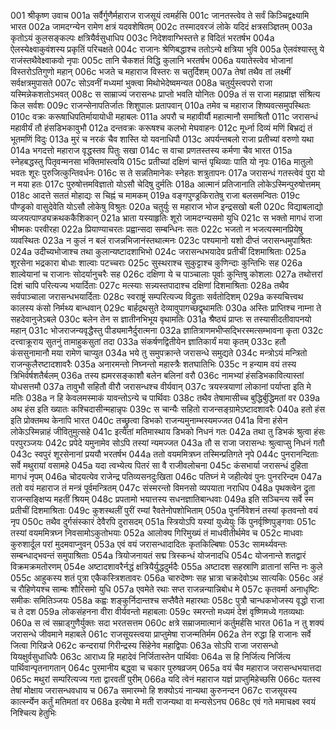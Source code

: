 001	श्रीकृष्ण उवाच
001a	सर्वैर्गुणैर्महाराज राजसूयं त्वमर्हसि
001c	जानतस्त्वेव ते सर्वं किञ्चिद्वक्ष्यामि भारत
002a	जामदग्न्येन रामेण क्षत्रं यदवशेषितम्
002c	तस्मादवरजं लोके यदिदं क्षत्रसञ्ज्ञितम्
003a	कृतोऽयं कुलसङ्कल्पः क्षत्रियैर्वसुधाधिप
003c	निदेशवाग्भिस्तत्ते ह विदितं भरतर्षभ
004a	ऐलस्येक्ष्वाकुवंशस्य प्रकृतिं परिचक्षते
004c	राजानः श्रेणिबद्धाश्च ततोऽन्ये क्षत्रिया भुवि
005a	ऐलवंश्यास्तु ये राजंस्तथैवेक्ष्वाकवो नृपाः
005c	तानि चैकशतं विद्धि कुलानि भरतर्षभ
006a	ययातेस्त्वेव भोजानां विस्तरोऽतिगुणो महान्
006c	भजते च महाराज विस्तरः स चतुर्दिशम्
007a	तेषां तथैव तां लक्ष्मीं सर्वक्षत्रमुपासते
007c	सोऽवनीं मध्यमां भुक्त्वा मिथोभेदेष्वमन्यत
008a	चतुर्युस्त्वपरो राजा यस्मिन्नेकशतोऽभवत्
008c	स साम्राज्यं जरासन्धः प्राप्तो भवति योनितः
009a	तं स राजा महाप्राज्ञ संश्रित्य किल सर्वशः
009c	राजन्सेनापतिर्जातः शिशुपालः प्रतापवान्
010a	तमेव च महाराज शिष्यवत्समुपस्थितः
010c	वक्रः करूषाधिपतिर्मायायोधी महाबलः
011a	अपरौ च महावीर्यौ महात्मानौ समाश्रितौ
011c	जरासन्धं महावीर्यं तौ हंसडिभकावुभौ
012a	दन्तवक्रः करूषश्च कलभो मेघवाहनः
012c	मूर्ध्ना दिव्यं मणिं बिभ्रद्यं तं भूतमणिं विदुः
013a	मुरं च नरकं चैव शास्ति यो यवनाधिपौ
013c	अपर्यन्तबलो राजा प्रतीच्यां वरुणो यथा
014a	भगदत्तो महाराज वृद्धस्तव पितुः सखा
014c	स वाचा प्रणतस्तस्य कर्मणा चैव भारत
015a	स्नेहबद्धस्तु पितृवन्मनसा भक्तिमांस्त्वयि
015c	प्रतीच्यां दक्षिणं चान्तं पृथिव्याः पाति यो नृपः
016a	मातुलो भवतः शूरः पुरुजित्कुन्तिवर्धनः
016c	स ते सन्नतिमानेकः स्नेहतः शत्रुतापनः
017a	जरासन्धं गतस्त्वेवं पुरा यो न मया हतः
017c	पुरुषोत्तमविज्ञातो योऽसौ चेदिषु दुर्मतिः
018a	आत्मानं प्रतिजानाति लोकेऽस्मिन्पुरुषोत्तमम्
018c	आदत्ते सततं मोहाद्यः स चिह्नं च मामकम्
019a	वङ्गपुण्ड्रकिरातेषु राजा बलसमन्वितः
019c	पौण्ड्रको वासुदेवेति योऽसौ लोकेषु विश्रुतः
020a	चतुर्युः स महाराज भोज इन्द्रसखो बली
020c	विद्याबलाद्यो व्यजयत्पाण्ड्यक्रथककैशिकान्
021a	भ्राता यस्याहृतिः शूरो जामदग्न्यसमो युधि
021c	स भक्तो मागधं राजा भीष्मकः परवीरहा
022a	प्रियाण्याचरतः प्रह्वान्सदा सम्बन्धिनः सतः
022c	भजतो न भजत्यस्मानप्रियेषु व्यवस्थितः
023a	न कुलं न बलं राजन्नभिजानंस्तथात्मनः
023c	पश्यमानो यशो दीप्तं जरासन्धमुपाश्रितः
024a	उदीच्यभोजाश्च तथा कुलान्यष्टादशाभिभो
024c	जरासन्धभयादेव प्रतीचीं दिशमाश्रिताः
025a	शूरसेना भद्रकारा बोधाः शाल्वाः पटच्चराः
025c	सुस्थराश्च सुकुट्टाश्च कुणिन्दाः कुन्तिभिः सह
026a	शाल्वेयानां च राजानः सोदर्यानुचरैः सह
026c	दक्षिणा ये च पाञ्चालाः पूर्वाः कुन्तिषु कोशलाः
027a	तथोत्तरां दिशं चापि परित्यज्य भयार्दिताः
027c	मत्स्याः सन्न्यस्तपादाश्च दक्षिणां दिशमाश्रिताः
028a	तथैव सर्वपाञ्चाला जरासन्धभयार्दिताः
028c	स्वराष्ट्रं सम्परित्यज्य विद्रुताः सर्वतोदिशम्
029a	कस्यचित्त्वथ कालस्य कंसो निर्मथ्य बान्धवान्
029c	बार्हद्रथसुते देव्यावुपागच्छद्वृथामतिः
030a	अस्तिः प्राप्तिश्च नाम्ना ते सहदेवानुजेऽबले
030c	बलेन तेन स ज्ञातीनभिभूय वृथामतिः
031a	श्रैष्ठ्यं प्राप्तः स तस्यासीदतीवापनयो महान्
031c	भोजराजन्यवृद्धैस्तु पीड्यमानैर्दुरात्मना
032a	ज्ञातित्राणमभीप्सद्भिरस्मत्सम्भावना कृता
032c	दत्त्वाक्रूराय सुतनुं तामाहुकसुतां तदा
033a	संकर्षणद्वितीयेन ज्ञातिकार्यं मया कृतम्
033c	हतौ कंससुनामानौ मया रामेण चाप्युत
034a	भये तु समुपक्रान्ते जरासन्धे समुद्यते
034c	मन्त्रोऽयं मन्त्रितो राजन्कुलैरष्टादशावरैः
035a	अनारमन्तो निघ्नन्तो महास्त्रैः शतघातिभिः
035c	न हन्याम वयं तस्य त्रिभिर्वर्षशतैर्बलम्
036a	तस्य ह्यमरसङ्काशौ बलेन बलिनां वरौ
036c	नामभ्यां हंसडिभकावित्यास्तां योधसत्तमौ
037a	तावुभौ सहितौ वीरौ जरासन्धश्च वीर्यवान्
037c	त्रयस्त्रयाणां लोकानां पर्याप्ता इति मे मतिः
038a	न हि केवलमस्माकं यावन्तोऽन्ये च पार्थिवाः
038c	तथैव तेषामासीच्च बुद्धिर्बुद्धिमतां वर
039a	अथ हंस इति ख्यातः कश्चिदासीन्महान्नृपः
039c	स चान्यैः सहितो राजन्सङ्ग्रामेऽष्टादशावरैः
040a	हतो हंस इति प्रोक्तमथ केनापि भारत
040c	तच्छ्रुत्वा डिभको राजन्यमुनाम्भस्यमज्जत
041a	विना हंसेन लोकेऽस्मिन्नाहं जीवितुमुत्सहे
041c	इत्येतां मतिमास्थाय डिभको निधनं गतः
042a	तथा तु डिभकं श्रुत्वा हंसः परपुरञ्जयः
042c	प्रपेदे यमुनामेव सोऽपि तस्यां न्यमज्जत
043a	तौ स राजा जरासन्धः श्रुत्वाप्सु निधनं गतौ
043c	स्वपुरं शूरसेनानां प्रययौ भरतर्षभ
044a	ततो वयममित्रघ्न तस्मिन्प्रतिगते नृपे
044c	पुनरानन्दिताः सर्वे मथुरायां वसामहे
045a	यदा त्वभ्येत्य पितरं सा वै राजीवलोचना
045c	कंसभार्या जरासन्धं दुहिता मागधं नृपम्
046a	चोदयत्येव राजेन्द्र पतिव्यसनदुःखिता
046c	पतिघ्नं मे जहीत्येवं पुनः पुनररिन्दम
047a	ततो वयं महाराज तं मन्त्रं पूर्वमन्त्रितम्
047c	संस्मरन्तो विमनसो व्यपयाता नराधिप
048a	पृथक्त्वेन द्रुता राजन्सङ्क्षिप्य महतीं श्रियम्
048c	प्रपतामो भयात्तस्य सधनज्ञातिबान्धवाः
049a	इति सञ्चिन्त्य सर्वे स्म प्रतीचीं दिशमाश्रिताः
049c	कुशस्थलीं पुरीं रम्यां रैवतेनोपशोभिताम्
050a	पुनर्निवेशनं तस्यां कृतवन्तो वयं नृप
050c	तथैव दुर्गसंस्कारं देवैरपि दुरासदम्
051a	स्त्रियोऽपि यस्यां युध्येयुः किं पुनर्वृष्णिपुङ्गवाः
051c	तस्यां वयममित्रघ्न निवसामोऽकुतोभयाः
052a	आलोक्य गिरिमुख्यं तं माधवीतीर्थमेव च
052c	माधवाः कुरुशार्दूल परां मुदमवाप्नुवन्
053a	एवं वयं जरासन्धादादितः कृतकिल्बिषाः
053c	सामर्थ्यवन्तः सम्बन्धाद्भवन्तं समुपाश्रिताः
054a	त्रियोजनायतं सद्म त्रिस्कन्धं योजनादधि
054c	योजनान्ते शतद्वारं विक्रमक्रमतोरणम्
054e	अष्टादशावरैर्नद्धं क्षत्रियैर्युद्धदुर्मदैः
055a	अष्टादश सहस्राणि व्रातानां सन्ति नः कुले
055c	आहुकस्य शतं पुत्रा एकैकस्त्रिशतावरः
056a	चारुदेष्णः सह भ्रात्रा चक्रदेवोऽथ सात्यकिः
056c	अहं च रौहिणेयश्च साम्बः शौरिसमो युधि
057a	एवमेते रथाः सप्त राजन्नन्यान्निबोध मे
057c	कृतवर्मा अनाधृष्टिः समीकः समितिञ्जयः
058a	कह्वः शङ्कुर्निदान्तश्च सप्तैवैते महारथाः
058c	पुत्रौ चान्धकभोजस्य वृद्धो राजा च ते दश
059a	लोकसंहनना वीरा वीर्यवन्तो महाबलाः
059c	स्मरन्तो मध्यमं देशं वृष्णिमध्ये गतव्यथाः
060a	स त्वं सम्राड्गुणैर्युक्तः सदा भरतसत्तम
060c	क्षत्रे सम्राजमात्मानं कर्तुमर्हसि भारत
061a	न तु शक्यं जरासन्धे जीवमाने महाबले
061c	राजसूयस्त्वया प्राप्तुमेषा राजन्मतिर्मम
062a	तेन रुद्धा हि राजानः सर्वे जित्वा गिरिव्रजे
062c	कन्दरायां गिरीन्द्रस्य सिंहेनेव महाद्विपाः
063a	सोऽपि राजा जरासन्धो यियक्षुर्वसुधाधिपैः
063c	आराध्य हि महादेवं निर्जितास्तेन पार्थिवाः
064a	स हि निर्जित्य निर्जित्य पार्थिवान्पृतनागतान्
064c	पुरमानीय बद्ध्वा च चकार पुरुषव्रजम्
065a	वयं चैव महाराज जरासन्धभयात्तदा
065c	मथुरां सम्परित्यज्य गता द्वारवतीं पुरीम्
066a	यदि त्वेनं महाराज यज्ञं प्राप्तुमिहेच्छसि
066c	यतस्व तेषां मोक्षाय जरासन्धवधाय च
067a	समारम्भो हि शक्योऽयं नान्यथा कुरुनन्दन
067c	राजसूयस्य कार्त्स्न्येन कर्तुं मतिमतां वर
068a	इत्येषा मे मती राजन्यथा वा मन्यसेऽनघ
068c	एवं गते ममाचक्ष्व स्वयं निश्चित्य हेतुभिः
